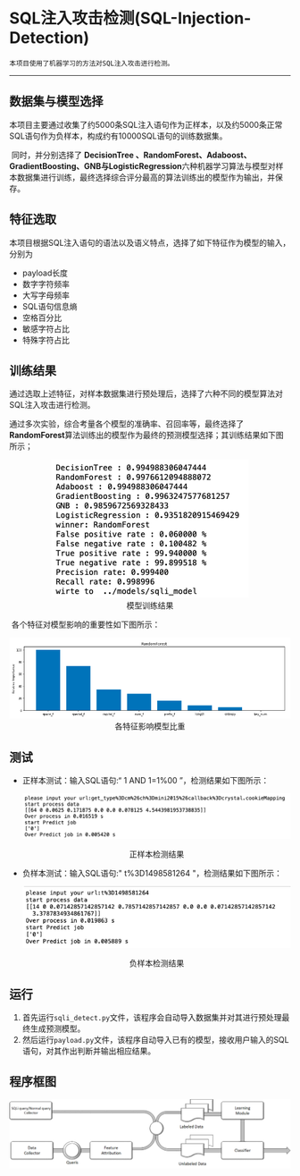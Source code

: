 # SQL注入攻击检测(SQL-Injection-Detection)

```
​本项目使用了机器学习的方法对SQL注入攻击进行检测。
```
---
## 数据集与模型选择
​	本项目主要通过收集了约5000条SQL注入语句作为正样本，以及约5000条正常SQL语句作为负样本，构成约有10000SQL语句的训练数据集。

​	同时，并分别选择了 **DecisionTree 、RandomForest、Adaboost、GradientBoosting、GNB与LogisticRegression**六种机器学习算法与模型对样本数据集进行训练，最终选择综合评分最高的算法训练出的模型作为输出，并保存。

## 特征选取
​	本项目根据SQL注入语句的语法以及语义特点，选择了如下特征作为模型的输入，分别为

- payload长度
- 数字字符频率
- 大写字母频率
- SQL语句信息熵
- 空格百分比
- 敏感字符占比
- 特殊字符占比

## 训练结果
​	通过选取上述特征，对样本数据集进行预处理后，选择了六种不同的模型算法对SQL注入攻击进行检测。

​	通过多次实验，综合考量各个模型的准确率、召回率等，最终选择了**RandomForest**算法训练出的模型作为最终的预测模型选择；其训练结果如下图所示；

<div align=center><img src=".\image\1.png"></div>

<center> 模型训练结果</center>

​	各个特征对模型影响的重要性如下图所示：

<div align=center><img src=".\image\5.png"></div>

<center>各特征影响模型比重</center>

## 测试
- 正样本测试：输入SQL语句:“ 1 AND 1=1%00 ”，检测结果如下图所示：

    ![](.\image\3.png)
    
    <center>正样本检测结果</center>

- 负样本测试：输入SQL语句:" t%3D1498581264 "，检测结果如下图所示：

    ![](.\image\2.png)
    
    <center>负样本检测结果</center>

## 运行
1. 首先运行``sqli_detect.py``文件，该程序会自动导入数据集并对其进行预处理最终生成预测模型。
2. 然后运行``payload.py``文件，该程序自动导入已有的模型，接收用户输入的SQL语句，对其作出判断并输出相应结果。

## 程序框图
<div align=center><img src=".\image\4.png"></div>
